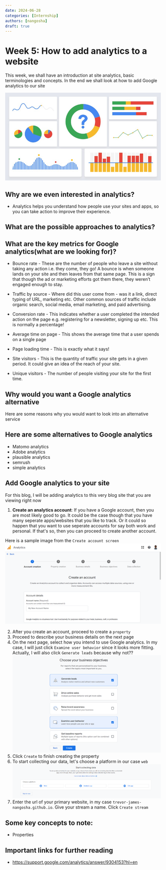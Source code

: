```yaml
---
date: 2024-06-28
categories: [Internship]
authors: [nangosha]
draft: true
---
```


# Week 5: How to add analytics to a website

This week, we shall have an introduction at site analytics, basic terminologies and concepts. In the end we shall look at how to add Google analytics to our site

<!-- more -->
![Analytics dashboard](image-7.png)

## Why are we even interested in analytics? 
- Analytics helps you understand how people use your sites and apps, so you can take action to improve their experience.

## What are the possible approaches to analytics?

## What are the key  metrics for Google analytics(what are we looking for)?

- Bounce rate - These are the number of people who leave a site without taking any action i.e. they come, they go!
 A bounce is when someone lands on your site and then leaves from that same page. This is a sign that though the ad or marketing efforts got them there, they weren’t engaged enough to stay.

- Traffic by source - Where did this user come from - was it a link, direct typing of URL, marketing etc.
Other common sources of traffic include organic search, social media, email marketing, and paid advertising.

- Conversion rate - This indicates whether a user completed the intended action on the page e.g. registering for a newsletter, signing up etc. This is normally a percentage!

- Average time on page - This shows the average time that a user spends on a single page

- Page loading time - This is exactly what it says!

- Site visitors - This is the quantity of traffic your site gets in a given period. It could give an idea of the reach of your site.

- Unique visitors - The number of people visiting your site for the first time.


## Why would you want a Google analytics alternative

Here are some reasons why you would want to look into an alternative service

## Here are some alternatives to Google analytics
- Matomo analytics
- Adobe analytics
- plausible analytics
- semrush
- simple analytics

## Add Google analytics to your site

For this blog, I will be adding analytics to this very blog site that you are viewing right now

1. **Create an analytics account**: If you have a Google account, then you are most likely good to go. It could be the case though that you have many seperate apps/websites that you like to track. Or it could so happen that you want to use seperate accounts for say both work and personal. If that's so, then you can proceed to create another account.

Here is a sample image from the `Create account screen`
![Create analytics account](image-8.png)

2. After you create an account, proceed to create a `property`
3. Proceed to describe your business details on the next page
4. On the next page, select how you intend to use Google analytics. In my case, I will just click `Examine user behavior` since it looks more fitting. Actually, I will also click `Generate leads` because why not??
![Choose business objectives](image-9.png)
5. Click `Create` to finish creating the property
6. To start collecting our data, let's choose a platform in our case `web`
![Start collecting data](image-10.png)
7. Enter the url of your primary website, in my case `trevor-james-nangosha.github.io`. Give your stream a name. Click `Create stream`


## Some key concepts to note:

- Properties

## Important links for further reading

- https://support.google.com/analytics/answer/9304153?hl=en

<!-- 

Google tag (gtag.js)
<script async src="https://www.googletagmanager.com/gtag/js?id=G-GNG4PJ8C5Z"></script>
<script>
  window.dataLayer = window.dataLayer || [];
  function gtag(){dataLayer.push(arguments);}
  gtag('js', new Date());

  gtag('config', 'G-GNG4PJ8C5Z');
</script>

 -->
